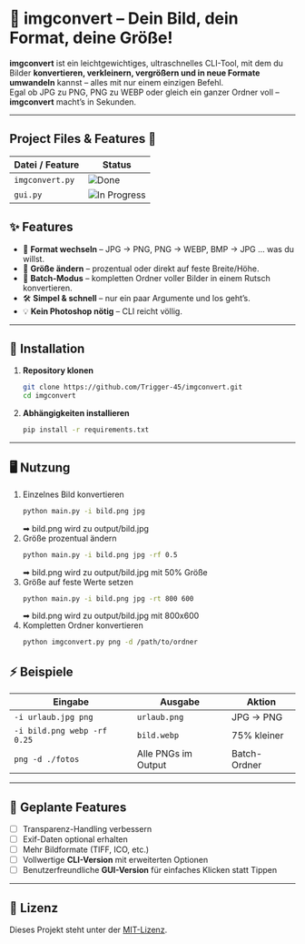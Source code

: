 # 📸 imgconvert – Dein Bild, dein Format, deine Größe!

**imgconvert** ist ein leichtgewichtiges, ultraschnelles CLI-Tool, mit dem du Bilder **konvertieren, verkleinern, vergrößern und in neue Formate umwandeln** kannst – alles mit nur einem einzigen Befehl.  
Egal ob JPG zu PNG, PNG zu WEBP oder gleich ein ganzer Ordner voll – **imgconvert** macht’s in Sekunden.

---

## Project Files & Features 📂

| Datei / Feature | Status |
|-----------------|--------|
| `imgconvert.py` | ![Done](https://img.shields.io/badge/status-done-brightgreen) |
| `gui.py` | ![In Progress](https://img.shields.io/badge/status-in_progress-yellow) |

## ✨ Features

- 🔄 **Format wechseln** – JPG → PNG, PNG → WEBP, BMP → JPG … was du willst.
- 📏 **Größe ändern** – prozentual oder direkt auf feste Breite/Höhe.
- 📂 **Batch-Modus** – kompletten Ordner voller Bilder in einem Rutsch konvertieren.
- 🛠 **Simpel & schnell** – nur ein paar Argumente und los geht’s.
- 💡 **Kein Photoshop nötig** – CLI reicht völlig.

---

## 🚀 Installation

1. **Repository klonen**  
   ```bash
   git clone https://github.com/Trigger-45/imgconvert.git
   cd imgconvert
   ```
2. **Abhängigkeiten installieren**
    ```bash
    pip install -r requirements.txt
    ```

---

## 🖥️ Nutzung

1. Einzelnes Bild konvertieren
    ```bash
    python main.py -i bild.png jpg
    ```
    ➡ bild.png wird zu output/bild.jpg
2.  Größe prozentual ändern
    ```bash
    python main.py -i bild.png jpg -rf 0.5
    ```
    ➡ bild.png wird zu output/bild.jpg mit 50% Größe
3. Größe auf feste Werte setzen
    ```bash
    python main.py -i bild.png jpg -rt 800 600
    ```
    ➡ bild.png wird zu output/bild.jpg mit 800x600
4. Kompletten Ordner konvertieren
    ```bash
    python imgconvert.py png -d /path/to/ordner


## ⚡ Beispiele

| Eingabe | Ausgabe | Aktion |
|---------|---------|--------|
| `-i urlaub.jpg png` | `urlaub.png` | JPG → PNG |
| `-i bild.png webp -rf 0.25` | `bild.webp` | 75% kleiner |
| `png -d ./fotos` | Alle PNGs im Output | Batch-Ordner |

---

## 🧩 Geplante Features
- [ ] Transparenz-Handling verbessern
- [ ] Exif-Daten optional erhalten
- [ ] Mehr Bildformate (TIFF, ICO, etc.)
- [ ] Vollwertige **CLI-Version** mit erweiterten Optionen
- [ ] Benutzerfreundliche **GUI-Version** für einfaches Klicken statt Tippen

---

## 📜 Lizenz
Dieses Projekt steht unter der [MIT-Lizenz](LICENSE).


